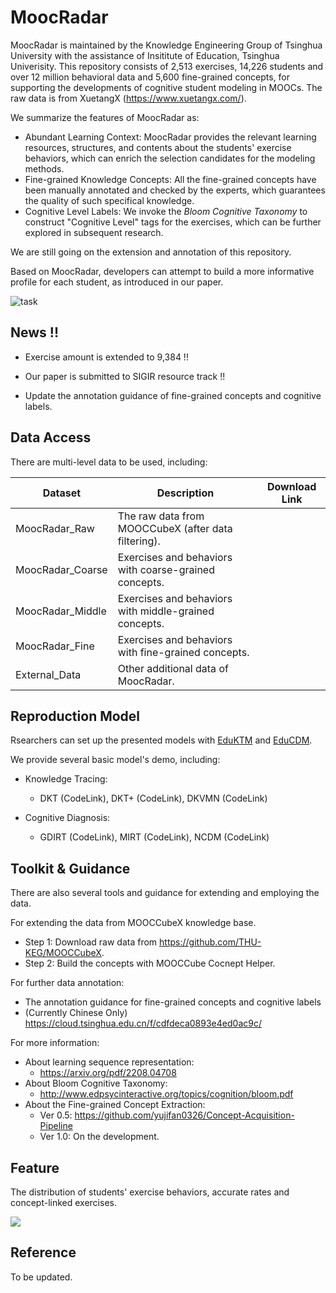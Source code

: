 # MoocRadar

MoocRadar is maintained by the Knowledge Engineering Group of Tsinghua University with the assistance of Insititute of Education, Tsinghua Univerisity. This repository consists of 2,513 exercises, 14,226 students and over 12 million behavioral data and 5,600 fine-grained concepts, for supporting the developments of cognitive student modeling in MOOCs. The raw data is from XuetangX (https://www.xuetangx.com/).

We summarize the features of MoocRadar as:

* Abundant Learning Context: MoocRadar provides the relevant learning resources, structures, and contents about the students' exercise behaviors, which can enrich the selection candidates for the modeling methods.
* Fine-grained Knowledge Concepts: All the fine-grained concepts have been manually annotated and checked by the experts, which guarantees the quality of such specifical knowledge.
* Cognitive Level Labels: We invoke the _Bloom Cognitive Taxonomy_ to construct "Cognitive Level" tags for the exercises, which can be further explored in subsequent research.

We are still going on the extension and annotation of this repository.

Based on MoocRadar, developers can attempt to build a more informative profile for each student, as introduced in our paper.

![task](https://cloud.tsinghua.edu.cn/f/75a1dcfb41a84b7aaeb0/?dl=1)

## News !! 

* Exercise amount is extended to 9,384 !!

* Our paper is submitted to SIGIR resource track !!
* Update the annotation guidance of fine-grained concepts and cognitive labels.

## Data Access

There are multi-level data to be used, including:

| Dataset          | Description                                           | Download Link |
| ---------------- | ----------------------------------------------------- | ------------- |
| MoocRadar_Raw    | The raw data from MOOCCubeX (after data filtering).   |               |
| MoocRadar_Coarse | Exercises and behaviors with coarse-grained concepts. |               |
| MoocRadar_Middle | Exercises and behaviors with middle-grained concepts. |               |
| MoocRadar_Fine   | Exercises and behaviors with fine-grained concepts.   |               |
| External_Data    | Other additional data of MoocRadar.                   |               |

## Reproduction Model

Rsearchers can set up the presented models with [EduKTM](https://github.com/bigdata-ustc/EduKTM) and [EduCDM](https://github.com/bigdata-ustc/EduCDM).

We provide several basic model's demo, including:

* Knowledge Tracing:
  * DKT (CodeLink), DKT+ (CodeLink), DKVMN (CodeLink)

* Cognitive Diagnosis:
  * GDIRT (CodeLink), MIRT (CodeLink), NCDM (CodeLink)

## Toolkit & Guidance

There are also several tools and guidance for extending and employing the data.

For extending the data from MOOCCubeX knowledge base.

* Step 1: Download raw data from https://github.com/THU-KEG/MOOCCubeX.
* Step 2: Build the concepts with MOOCCube Cocnept Helper.

For further data annotation:

* The annotation guidance for fine-grained concepts and cognitive labels
* (Currently Chinese Only) https://cloud.tsinghua.edu.cn/f/cdfdeca0893e4ed0ac9c/

For more information:

* About learning sequence representation: 
  * https://arxiv.org/pdf/2208.04708
* About Bloom Cognitive Taxonomy:
  * http://www.edpsycinteractive.org/topics/cognition/bloom.pdf
* About the Fine-grained Concept Extraction:
  * Ver 0.5: https://github.com/yujifan0326/Concept-Acquisition-Pipeline
  * Ver 1.0: On the development.

## Feature

The distribution of students' exercise behaviors, accurate rates and concept-linked exercises.

![](https://cloud.tsinghua.edu.cn/f/2daf2a6ddb4d497b97c9/?dl=1)

## Reference

To be updated.